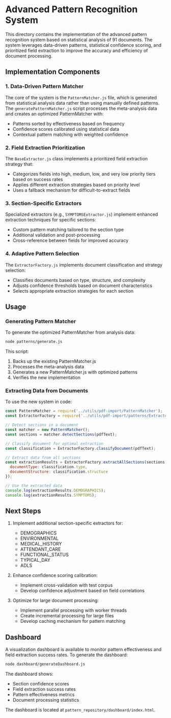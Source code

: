 # Advanced Pattern Recognition System

This directory contains the implementation of the advanced pattern recognition system based on statistical analysis of 91 documents. The system leverages data-driven patterns, statistical confidence scoring, and prioritized field extraction to improve the accuracy and efficiency of document processing.

## Implementation Components

### 1. Data-Driven Pattern Matcher

The core of the system is the `PatternMatcher.js` file, which is generated from statistical analysis data rather than using manually defined patterns. The `generatePatternMatcher.js` script processes the meta-analysis data and creates an optimized PatternMatcher with:

- Patterns sorted by effectiveness based on frequency
- Confidence scores calibrated using statistical data
- Contextual pattern matching with weighted confidence

### 2. Field Extraction Prioritization

The `BaseExtractor.js` class implements a prioritized field extraction strategy that:

- Categorizes fields into high, medium, low, and very low priority tiers based on success rates
- Applies different extraction strategies based on priority level
- Uses a fallback mechanism for difficult-to-extract fields

### 3. Section-Specific Extractors

Specialized extractors (e.g., `SYMPTOMSExtractor.js`) implement enhanced extraction techniques for specific sections:

- Custom pattern matching tailored to the section type
- Additional validation and post-processing
- Cross-reference between fields for improved accuracy

### 4. Adaptive Pattern Selection

The `ExtractorFactory.js` implements document classification and strategy selection:

- Classifies documents based on type, structure, and complexity
- Adjusts confidence thresholds based on document characteristics
- Selects appropriate extraction strategies for each section

## Usage

### Generating Pattern Matcher

To generate the optimized PatternMatcher from analysis data:

```bash
node patterns/generate.js
```

This script:
1. Backs up the existing PatternMatcher.js
2. Processes the meta-analysis data
3. Generates a new PatternMatcher.js with optimized patterns
4. Verifies the new implementation

### Extracting Data from Documents

To use the new system in code:

```javascript
const PatternMatcher = require('../utils/pdf-import/PatternMatcher');
const ExtractorFactory = require('../utils/pdf-import/patterns/ExtractorFactory');

// Detect sections in a document
const matcher = new PatternMatcher();
const sections = matcher.detectSections(pdfText);

// Classify document for optimal extraction
const classification = ExtractorFactory.classifyDocument(pdfText);

// Extract data from all sections
const extractionResults = ExtractorFactory.extractAllSections(sections, {
  documentType: classification.type,
  documentStructure: classification.structure
});

// Use the extracted data
console.log(extractionResults.DEMOGRAPHICS);
console.log(extractionResults.SYMPTOMS);
```

## Next Steps

1. Implement additional section-specific extractors for:
   - DEMOGRAPHICS
   - ENVIRONMENTAL
   - MEDICAL_HISTORY
   - ATTENDANT_CARE
   - FUNCTIONAL_STATUS
   - TYPICAL_DAY
   - ADLS

2. Enhance confidence scoring calibration:
   - Implement cross-validation with test corpus
   - Develop confidence adjustment based on field correlations

3. Optimize for large document processing:
   - Implement parallel processing with worker threads
   - Create incremental processing for large files
   - Develop caching mechanism for pattern matching

## Dashboard

A visualization dashboard is available to monitor pattern effectiveness and field extraction success rates. To generate the dashboard:

```bash
node dashboard/generateDashboard.js
```

The dashboard shows:
- Section confidence scores
- Field extraction success rates
- Pattern effectiveness metrics
- Document processing statistics

The dashboard is located at `pattern_repository/dashboard/index.html`.
